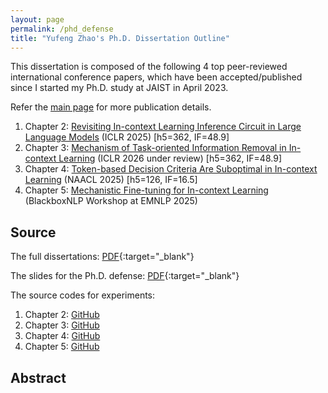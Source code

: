 ```yaml
---
layout: page
permalink: /phd_defense
title: "Yufeng Zhao's Ph.D. Dissertation Outline"
---
```


This dissertation is composed of the following 4 top peer-reviewed international conference papers, which have been accepted/published since I started my Ph.D. study at JAIST in April 2023. 

Refer the [main page](https://www.hakaze-c.com/) for more publication details.

1. Chapter 2: [Revisiting In-context Learning Inference Circuit in Large Language Models](https://openreview.net/forum?id=xizpnYNvQq) (ICLR 2025) [h5=362, IF=48.9]
2. Chapter 3: [Mechanism of Task-oriented Information Removal in In-context Learning](https://arxiv.org/abs/2509.21012) (ICLR 2026 under review) [h5=362, IF=48.9]
3. Chapter 4: [Token-based Decision Criteria Are Suboptimal in In-context Learning](https://aclanthology.org/2025.naacl-long.278/) (NAACL 2025) [h5=126, IF=16.5]
4. Chapter 5: [Mechanistic Fine-tuning for In-context Learning](https://arxiv.org/abs/2505.14233) (BlackboxNLP Workshop at EMNLP 2025)

## Source

The full dissertations: [PDF](){:target="_blank"}

The slides for the Ph.D. defense: [PDF](){:target="_blank"}

The source codes for experiments: 

1. Chapter 2: [GitHub](https://github.com/hc495/ICL_Circuit)
2. Chapter 3: [GitHub](https://github.com/hc495/Verb_subspace)
3. Chapter 4: [GitHub](https://github.com/hc495/Hidden_Calibration)
4. Chapter 5: [GitHub](https://github.com/hc495/ICL_head_tuning)

## Abstract

